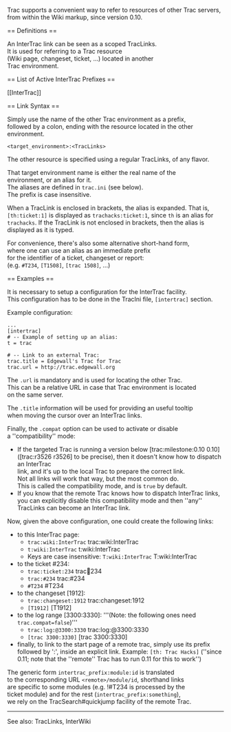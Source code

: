 Trac supports a convenient way to refer to resources of other Trac servers, from within the Wiki markup, since version 0.10.                                                                                                                                     
                                                                                                                                                                                                                                                                 
== Definitions ==                                                                                                                                                                                                                                                
                                                                                                                                                                                                                                                                 
An InterTrac link can be seen as a scoped TracLinks.                                                                                                                                                                                                             
It is used for referring to a Trac resource                                                                                                                                                                                                                      
(Wiki page, changeset, ticket, ...) located in another                                                                                                                                                                                                           
Trac environment.                                                                                                                                                                                                                                                
                                                                                                                                                                                                                                                                 
== List of Active InterTrac Prefixes ==                                                                                                                                                                                                                          
                                                                                                                                                                                                                                                                 
[[InterTrac]]                                                                                                                                                                                                                                                    
                                                                                                                                                                                                                                                                 
== Link Syntax ==                                                                                                                                                                                                                                                
                                                                                                                                                                                                                                                                 
Simply use the name of the other Trac environment as a prefix,                                                                                                                                                                                                   
followed by a colon, ending with the resource located in the other environment.                                                                                                                                                                                  
                                                                                                                                                                                                                                                                 

```                                                                                                                                                                                                                                                              
<target_environment>:<TracLinks>                                                                                                                                                                                                                                 
```                                                                                                                                                                                                                                                              
                                                                                                                                                                                                                                                                 
The other resource is specified using a regular TracLinks, of any flavor.                                                                                                                                                                                        
                                                                                                                                                                                                                                                                 
That target environment name is either the real name of the                                                                                                                                                                                                      
environment, or an alias for it.                                                                                                                                                                                                                                 
The aliases are defined in `trac.ini` (see below).                                                                                                                                                                                                               
The prefix is case insensitive.                                                                                                                                                                                                                                  
                                                                                                                                                                                                                                                                 
When a TracLink is enclosed in brackets, the alias is expanded.  That is, `[th:ticket:1]` is displayed as `trachacks:ticket:1`, since `th` is an alias for `trachacks`.  If the TracLink is not enclosed in brackets, then the alias is displayed as it is typed.
                                                                                                                                                                                                                                                                 
For convenience, there's also some alternative short-hand form,                                                                                                                                                                                                  
where one can use an alias as an immediate prefix                                                                                                                                                                                                                
for the identifier of a ticket, changeset or report:                                                                                                                                                                                                             
(e.g. `#T234`, `[T1508]`, `[trac 1508]`, ...)                                                                                                                                                                                                                    
                                                                                                                                                                                                                                                                 
== Examples ==                                                                                                                                                                                                                                                   
                                                                                                                                                                                                                                                                 
It is necessary to setup a configuration for the InterTrac facility.                                                                                                                                                                                             
This configuration has to be done in the TracIni file, `[intertrac]` section.                                                                                                                                                                                    
                                                                                                                                                                                                                                                                 
Example configuration:                                                                                                                                                                                                                                           

```                                                                                                                                                                                                                                                              
...                                                                                                                                                                                                                                                              
[intertrac]                                                                                                                                                                                                                                                      
# -- Example of setting up an alias:                                                                                                                                                                                                                             
t = trac                                                                                                                                                                                                                                                         
                                                                                                                                                                                                                                                                 
# -- Link to an external Trac:                                                                                                                                                                                                                                   
trac.title = Edgewall's Trac for Trac                                                                                                                                                                                                                            
trac.url = http://trac.edgewall.org                                                                                                                                                                                                                              
```                                                                                                                                                                                                                                                              
                                                                                                                                                                                                                                                                 
The `.url` is mandatory and is used for locating the other Trac.                                                                                                                                                                                                 
This can be a relative URL in case that Trac environment is located                                                                                                                                                                                              
on the same server.                                                                                                                                                                                                                                              
                                                                                                                                                                                                                                                                 
The `.title` information will be used for providing an useful tooltip                                                                                                                                                                                            
when moving the cursor over an InterTrac links.                                                                                                                                                                                                                  
                                                                                                                                                                                                                                                                 
Finally, the `.compat` option can be used to activate or disable                                                                                                                                                                                                 
a ''compatibility'' mode:                                                                                                                                                                                                                                        
 * If the targeted Trac is running a version below [trac:milestone:0.10 0.10]                                                                                                                                                                                    
   ([trac:r3526 r3526] to be precise), then it doesn't know how to dispatch an InterTrac                                                                                                                                                                         
   link, and it's up to the local Trac to prepare the correct link.                                                                                                                                                                                              
   Not all links will work that way, but the most common do.                                                                                                                                                                                                     
   This is called the compatibility mode, and is `true` by default.                                                                                                                                                                                              
 * If you know that the remote Trac knows how to dispatch InterTrac links,                                                                                                                                                                                       
   you can explicitly disable this compatibility mode and then ''any''                                                                                                                                                                                           
   TracLinks can become an InterTrac link.                                                                                                                                                                                                                       
                                                                                                                                                                                                                                                                 
Now, given the above configuration, one could create the following links:                                                                                                                                                                                        
 * to this InterTrac page:                                                                                                                                                                                                                                       
   * `trac:wiki:InterTrac` trac:wiki:InterTrac                                                                                                                                                                                                                   
   * `t:wiki:InterTrac` t:wiki:InterTrac                                                                                                                                                                                                                         
   * Keys are case insensitive: `T:wiki:InterTrac` T:wiki:InterTrac                                                                                                                                                                                              
 * to the ticket #234:                                                                                                                                                                                                                                           
   * `trac:ticket:234` trac:ticket:234                                                                                                                                                                                                                           
   * `trac:#234` trac:#234                                                                                                                                                                                                                                       
   * `#T234` #T234                                                                                                                                                                                                                                               
 * to the changeset [1912]:                                                                                                                                                                                                                                      
   * `trac:changeset:1912` trac:changeset:1912                                                                                                                                                                                                                   
   * `[T1912]` [T1912]                                                                                                                                                                                                                                           
 * to the log range [3300:3330]: '''(Note: the following ones need `trac.compat=false`)'''                                                                                                                                                                       
   * `trac:log:@3300:3330` trac:log:@3300:3330                                                                                                                                                                                                                   
   * `[trac 3300:3330]` [trac 3300:3330]                                                                                                                                                                                                                         
 * finally, to link to the start page of a remote trac, simply use its prefix followed by ':', inside an explicit link. Example: `[th: Trac Hacks]` (''since 0.11; note that the ''remote'' Trac has to run 0.11 for this to work'')                             
                                                                                                                                                                                                                                                                 
The generic form `intertrac_prefix:module:id` is translated                                                                                                                                                                                                      
to the corresponding URL `<remote>/module/id`, shorthand links                                                                                                                                                                                                   
are specific to some modules (e.g. !#T234 is processed by the                                                                                                                                                                                                    
ticket module) and for the rest (`intertrac_prefix:something`),                                                                                                                                                                                                  
we rely on the TracSearch#quickjump facility of the remote Trac.                                                                                                                                                                                                 
                                                                                                                                                                                                                                                                 
----                                                                                                                                                                                                                                                             
See also: TracLinks, InterWiki                                                                                                                                                                                                                                   

